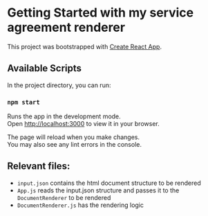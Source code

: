 # Getting Started with my service agreement renderer

This project was bootstrapped with [Create React App](https://github.com/facebook/create-react-app).

## Available Scripts

In the project directory, you can run:

### `npm start`

Runs the app in the development mode.\
Open [http://localhost:3000](http://localhost:3000) to view it in your browser.

The page will reload when you make changes.\
You may also see any lint errors in the console.

## Relevant files:
* `input.json` contains the html document structure to be rendered
* `App.js` reads the input.json structure and passes it to the `DocumentRenderer` to be rendered
* `DocumentRenderer.js` has the rendering logic 